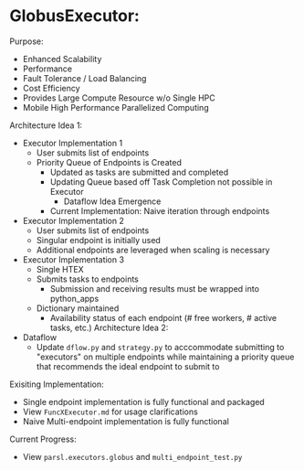 # **GlobusExecutor:**

Purpose:
- Enhanced Scalability
- Performance
- Fault Tolerance / Load Balancing
- Cost Efficiency
- Provides Large Compute Resource w/o Single HPC
- Mobile High Performance Parallelized Computing

Architecture Idea 1:
- Executor Implementation 1
    - User submits list of endpoints
    - Priority Queue of Endpoints is Created
        - Updated as tasks are submitted and completed
        - Updating Queue based off Task Completion not possible in Executor
            - Dataflow Idea Emergence
        - Current Implementation: Naive iteration through endpoints
- Executor Implementation 2
    - User submits list of endpoints
    - Singular endpoint is initially used
    - Additional endpoints are leveraged when scaling is necessary
- Executor Implementation 3
    - Single HTEX
    - Submits tasks to endpoints
        - Submission and receiving results must be wrapped into python_apps
    - Dictionary maintained
        - Availability status of each endpoint (# free workers, # active tasks, etc.)
Architecture Idea 2:
- Dataflow
    - Update `dflow.py` and `strategy.py` to acccommodate submitting to "executors" on multiple endpoints while maintaining a priority queue that recommends the ideal endpoint to submit to

Exisiting Implementation:
- Single endpoint implementation is fully functional and packaged
- View `FuncXExecutor.md` for usage clarifications
- Naive Multi-endpoint implementation is fully functional

Current Progress:
- View `parsl.executors.globus` and `multi_endpoint_test.py`